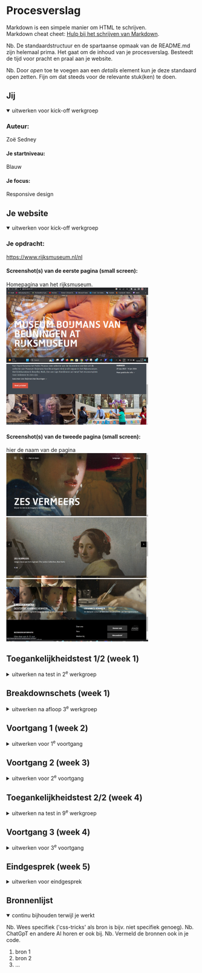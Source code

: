 # Procesverslag
Markdown is een simpele manier om HTML te schrijven.  
Markdown cheat cheet: [Hulp bij het schrijven van Markdown](https://github.com/adam-p/markdown-here/wiki/Markdown-Cheatsheet).

Nb. De standaardstructuur en de spartaanse opmaak van de README.md zijn helemaal prima. Het gaat om de inhoud van je procesverslag. Besteedt de tijd voor pracht en praal aan je website.

Nb. Door *open* toe te voegen aan een *details* element kun je deze standaard open zetten. Fijn om dat steeds voor de relevante stuk(ken) te doen.





## Jij

<details open>
  <summary>uitwerken voor kick-off werkgroep</summary>

  ### Auteur:
Zoë Sedney

  #### Je startniveau:
Blauw

  #### Je focus:
Responsive design
 
</details>





## Je website

<details open>
  <summary>uitwerken voor kick-off werkgroep</summary>

  ### Je opdracht:
  https://www.rijksmuseum.nl/nl

  #### Screenshot(s) van de eerste pagina (small screen): 
  Homepagina van het rijksmuseum. 
  <img src="images/rijksmuseum%201.png" width="375px" alt="homepagina van het rijksmuseum">
  <img src="images/rijksm%202.png" width="375px" alt="homepagina van het rijksmuseum">

  #### Screenshot(s) van de tweede pagina (small screen):
  hier de naam van de pagina  
  <img src="images/Rijksm%201.1.png" width="375px" alt="Pagina over een tentoonstelling van Vermeer">
 <img src="images/rijksm%201.2.png" width="375px" alt="Pagina over een tentoonstelling van Vermeer">
 <img src="images/rijksm%201.3.png" width="375px" alt="Pagina over een tentoonstelling van Vermeer">
</details>



## Toegankelijkheidstest 1/2 (week 1)

<details>
  <summary>uitwerken na test in 2<sup>e</sup> werkgroep</summary>

  ### Bevindingen
  Lijst met je bevindingen die in de test naar voren kwamen:

</details>



## Breakdownschets (week 1)

<details>
  <summary>uitwerken na afloop 3<sup>e</sup> werkgroep</summary>

  ### de hele pagina: 
  <img src="readme-images/dummy-plaatje.jpg" width="375px" alt="breakdown van de hele pagina">

  ### dynamisch deel (bijv menu): 
  <img src="readme-images/dummy-plaatje.jpg" width="375px" alt="breakdown van een dynamisch deel">

  ### wellicht nog een dynamisch deel (bijv filter): 
  <img src="readme-images/dummy-plaatje.jpg" width="375px" alt="breakdown van nog een dynamisch deel">

</details>





## Voortgang 1 (week 2)

<details>
  <summary>uitwerken voor 1<sup>e</sup> voortgang</summary>

  ### Stand van zaken
  hier dit ging goed: De header, footer etc dingen die ik al ken van vorig jaar.
  dit was lastig: De stof van de les toepassen op mijn eigen website, zoals de juiste grid structuur.


  ### Agenda voor meeting
  samen met je groepje opstellen

  | student 1      | student 2          | student 3    | student 4        |
  | ---            | ---                | ---          | ---              |
  | dit bespreken  | en dit             | en ik dit    | en dan ik dat    |
  | en dat ook nog | dit als er tijd is | nog een punt | dit wil ik zeker |
  | ...            | ...                | ...          | ...              |

- Mag je twee ul's in je header
- Moet de navbar hetzelfde

  ### Verslag van meeting
  hier na afloop snel de uitkomsten van de meeting vastleggen

  - punt 1 - In mijn geval is het beter om twee nav's te hebben.
  - punt 2 - Ja, navbar moet hetzelfde.
  - nog een punt
  - ...

</details>





## Voortgang 2 (week 3)

<details>
  <summary>uitwerken voor 2<sup>e</sup> voortgang</summary>

  ### Stand van zaken
  hier dit ging goed: grid, kleine details zoals de zoom in bij de hover op de images
  & dit was lastig: the animatie bij de nav bar, omdat 1 li item anders was dan de rest. 
<img src="readme-images/Screenshot 2023-09-21 154243.png">
<img src="readme-images/Screenshot 2023-09-21 154344.png">

  ### Agenda voor meeting
  samen met je groepje opstellen

  | student 1      | student 2          | student 3    | student 4        |
  | ---            | ---                | ---          | ---              |
  | dit bespreken  | en dit             | en ik dit    | en dan ik dat    |
  | en dat ook nog | dit als er tijd is | nog een punt | dit wil ik zeker |
  | ...            | ...                | ...          | ...              |
  
Mijn vragen:
- is het handig om flexbox te gebruiken of is left and bottom beter
- mag padding gebruikt worden
- wanneer ik hover zoom heb op een image, hoe zorg ik dat die tekst hetzelfde blijft 
- @fontface werkt niet?
- hoeveel javascript moet je hebben
- is vijf witregels in css een must of mag je het zelf weten
- wanneer ik position relative en absolute gebruik op tekst komt de tekst in elkaar, wat is een goede manier om dit te fixen


Lynn: 
- Hoe doe je een searchbalk pop up
- Waarom werkt flexbox niet meer wanneer ik position relative gebruik
- Mag top/bottom etc. wel
- Hoe werkt het met de font
- Hoe krijg je een responsive slideshow van images
- Mag je bij tekst die over images staan left en right etc. gebruiken
- Hoe krijg ik de titels korter (om vormgeving redenen) wanneer het scherm kleiner wordt Sent from my iPhone


Elisa:
- Ik heb nu div’s gezet om de verschillende “kopjes” in de footer, mag dat?
Of moet ik er sections van maken?
- Moet ik in de footer na de section ook een h2 zetten met een titel?
-Hoe krijg ik aan de linkerkant van de scherm geen border? Maar tussen de afbeeldingen wel
- Hoe verander ik de style wanneer ik op het invulveld van een forum klik.
- Hoe krijg ik in de footer de laatste afbeelding eronder wanneer het scherm kleiner wordt 
- Hoe zorg ik ervoor dat de tekst in de campaign header ook responsive wordt
- Hoe zorg ik ervoor dat ik allereerst het plaatje zie en dan pas de tekst?
- Doe ik dat met order?
- Van een volledig menu naar icoontjes en dat de style verandert, hoe werkt dat?




  ### Verslag van meeting
  hier na afloop snel de uitkomsten van de meeting vastleggen

  - punt 1
  - punt 2
  - nog een punt
- ...

</details>





## Toegankelijkheidstest 2/2 (week 4)

<details>
  <summary>uitwerken na test in 9<sup>e</sup> werkgroep</summary>

  ### Bevindingen
  Lijst met je bevindingen die in de test naar voren kwamen (geef ook aan wat er verbeterd is):

</details>





## Voortgang 3 (week 4)

<details>
  <summary>uitwerken voor 3<sup>e</sup> voortgang</summary>

  ### Stand van zaken
  hier dit ging goed & dit was lastig (neem ook screenshots op van delen van je website en code)


  ### Agenda voor meeting
  samen met je groepje opstellen

  | student 1      | student 2          | student 3    | student 4        |
  | ---            | ---                | ---          | ---              |
  | dit bespreken  | en dit             | en ik dit    | en dan ik dat    |
  | en dat ook nog | dit als er tijd is | nog een punt | dit wil ik zeker |
  | ...            | ...                | ...          | ...              |


  ### Verslag van meeting
  hier na afloop snel de uitkomsten van de meeting vastleggen

  - punt 1
  - punt 2
  - nog een punt
  - ...

</details>





## Eindgesprek (week 5)

<details>
  <summary>uitwerken voor eindgesprek</summary>

  ### Je uitkomst - karakteristiek screenshots:
  <img src="readme-images/dummy-plaatje.jpg" width="375px" alt="uitomst opdracht 1">


  ### Dit ging goed/Heb ik geleerd: 
  Korte omschrijving met plaatjes

  <img src="readme-images/dummy-plaatje.jpg" width="375px" alt="top">


  ### Dit was lastig/Is niet gelukt:
  Korte omschrijving met plaatjes

  <img src="readme-images/dummy-plaatje.jpg" width="375px" alt="bummer">
</details>





## Bronnenlijst

<details open>
  <summary>continu bijhouden terwijl je werkt</summary>

  Nb. Wees specifiek ('css-tricks' als bron is bijv. niet specifiek genoeg). 
  Nb. ChatGpT en andere AI horen er ook bij.
  Nb. Vermeld de bronnen ook in je code.

  1. bron 1
  2. bron 2
  3. ...

</details>
